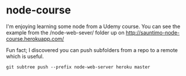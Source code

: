 # node-course

I'm enjoying learning some node from a Udemy course. You can see the example from the /node-web-sever/ folder up on http://sauntimo-node-course.herokuapp.com/

Fun fact; I discovered you can push subfolders from a repo to a remote which is useful.

`git subtree push --prefix node-web-server heroku master`
